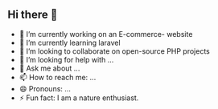 ## Hi there 👋



- 🔭 I’m currently working on an E-commerce- website
- 🌱 I’m currently learning laravel
- 👯 I’m looking to collaborate on open-source PHP projects
- 🤔 I’m looking for help with ...
- 💬 Ask me about ...
- 📫 How to reach me: ...
- 😄 Pronouns: ...
- ⚡ Fun fact: I am a nature enthusiast.
